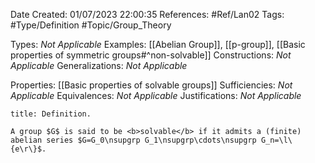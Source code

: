 <div class="topSpace"></div>

Date Created: 01/07/2023 22:00:35
References: #Ref/Lan02
Tags: #Type/Definition #Topic/Group_Theory

Types: <i>Not Applicable</i>
Examples: [[Abelian Group]], [[p-group]], [[Basic properties of symmetric groups#^non-solvable]]
Constructions: <i>Not Applicable</i>
Generalizations: <i>Not Applicable</i>

Properties: [[Basic properties of solvable groups]]
Sufficiencies: <i>Not Applicable</i>
Equivalences: <i>Not Applicable</i>
Justifications: <i>Not Applicable</i>

``` ad-Definition
title: Definition.

A group $G$ is said to be <b>solvable</b> if it admits a (finite) abelian series $G=G_0\nsupgrp G_1\nsupgrp\cdots\nsupgrp G_n=\l\{e\r\}$.

```
